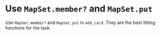 # Use `MapSet.member?` and `MapSet.put`

Use `MapSet.member?` and `MapSet.put` in `add_card`. They are the best fitting functions for the task.